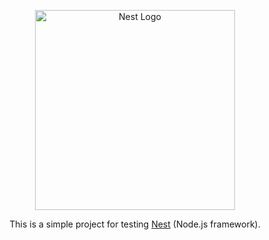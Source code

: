 <p align="center">
  <a href="http://nestjs.com/" target="blank"><img src="https://nestjs.com/img/logo_text.svg" width="320" alt="Nest Logo" /></a>
</p>
  
  <p align="center">This is a simple project for testing <a href="https://nestjs.com/" target="blank">Nest</a> (Node.js framework).</p>

